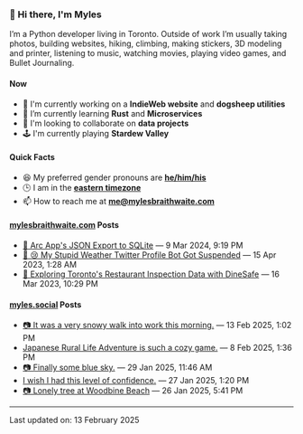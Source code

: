 ### 👋 Hi there, I'm Myles

I’m a Python developer living in Toronto. Outside of work I’m usually taking photos, building websites, hiking, climbing, making stickers, 3D modeling and printer, listening to music, watching movies, playing video games, and Bullet Journaling.

#### Now

-   🔭 I'm currently working on a **IndieWeb website** and **dogsheep utilities**
-   🌱 I’m currently learning **Rust** and **Microservices**
-   👯 I'm looking to collaborate on **data projects**
-   🕹️ I'm currently playing **Stardew Valley**

#### Quick Facts

-   😆 My preferred gender pronouns are **[he/him/his](https://www.mypronouns.org/he-him)**
-   🕒 I am in the **[eastern timezone](https://time.is/Toronto)**
-   📫 How to reach me at **[me@mylesbraithwaite.com](mailto:me@mylesbraithwaite.com)**

<!--
-   🤔 I’m looking for help with ...
-   💬 Ask me about ...
-   ⚡ Fun fact: ...
-->

#### [mylesbraithwaite.com](https://mylesbraithwaite.com/) Posts
<!-- START: BLOG_POSTS -->
-   [📝 Arc App's JSON Export to SQLite](https://mylesbraithwaite.com/arc-apps-json-export-to-sqlite) — 9 Mar 2024, 9:19 PM
-   [📝 😢 My Stupid Weather Twitter Profile Bot Got Suspended](https://mylesbraithwaite.com/my-stupid-weather-twitter-profile-bot-got-suspended) — 15 Apr 2023, 1:28 AM
-   [📝 Exploring Toronto's Restaurant Inspection Data with DineSafe](https://mylesbraithwaite.com/exploring-torontos-restaurant-inspection-data-with-dinesafe) — 16 Mar 2023, 10:29 PM
<!-- END: BLOG_POSTS -->


#### [myles.social](https://myles.social/) Posts
<!-- START: MICROBLOG_POSTS -->
-   [📷 It was a very snowy walk into work this morning.](https://myles.social/2025/02/13/it-was-a-very-snowy.html) — 13 Feb 2025, 1:02 PM
-   [Japanese Rural Life Adventure is such a cozy game.](https://myles.social/2025/02/08/japanese-rural-life-adventure-is.html) — 8 Feb 2025, 1:36 PM
-   [📷 Finally some blue sky.](https://myles.social/2025/01/29/finally-some-blue-sky.html) — 29 Jan 2025, 11:46 AM
-   [I wish I had this level of confidence.](https://myles.social/2025/01/27/i-wish-i-had-this.html) — 27 Jan 2025, 1:20 PM
-   [📷 Lonely tree at Woodbine Beach](https://myles.social/2025/01/26/lonely-tree-at-woodbine-beach.html) — 26 Jan 2025, 5:41 PM
<!-- END: MICROBLOG_POSTS -->

---

<!-- START: LAST_UPDATED_AT -->
Last updated on: 13 February 2025
<!-- END: LAST_UPDATED_AT -->
